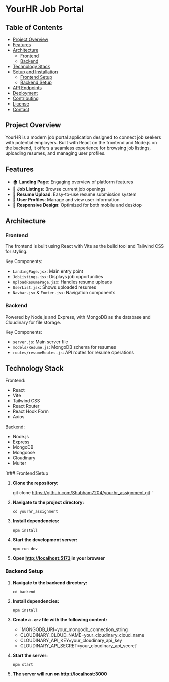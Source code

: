 # YourHR Job Portal

## Table of Contents
- [Project Overview](#project-overview)
- [Features](#features)
- [Architecture](#architecture)
  - [Frontend](#frontend)
  - [Backend](#backend)
- [Technology Stack](#technology-stack)
- [Setup and Installation](#setup-and-installation)
  - [Frontend Setup](#frontend-setup)
  - [Backend Setup](#backend-setup)
- [API Endpoints](#api-endpoints)
- [Deployment](#deployment)
- [Contributing](#contributing)
- [License](#license)
- [Contact](#contact)

## Project Overview

YourHR is a modern job portal application designed to connect job seekers with potential employers. Built with React on the frontend and Node.js on the backend, it offers a seamless experience for browsing job listings, uploading resumes, and managing user profiles.

## Features

- 🏠 **Landing Page**: Engaging overview of platform features
- 💼 **Job Listings**: Browse current job openings
- 📄 **Resume Upload**: Easy-to-use resume submission system
- 👤 **User Profiles**: Manage and view user information
- 📱 **Responsive Design**: Optimized for both mobile and desktop

## Architecture

### Frontend

The frontend is built using React with Vite as the build tool and Tailwind CSS for styling.

Key Components:
- `LandingPage.jsx`: Main entry point
- `JobListings.jsx`: Displays job opportunities
- `UploadResumePage.jsx`: Handles resume uploads
- `UserList.jsx`: Shows uploaded resumes
- `Navbar.jsx` & `Footer.jsx`: Navigation components

### Backend

Powered by Node.js and Express, with MongoDB as the database and Cloudinary for file storage.

Key Components:
- `server.js`: Main server file
- `models/Resume.js`: MongoDB schema for resumes
- `routes/resumeRoutes.js`: API routes for resume operations

## Technology Stack

Frontend:
- React
- Vite
- Tailwind CSS
- React Router
- React Hook Form
- Axios

Backend:
- Node.js
- Express
- MongoDB
- Mongoose
- Cloudinary
- Multer

`### Frontend Setup

1. **Clone the repository:**

   git clone https://github.com/Shubham7204/yourhr_assignment.git `

1.  **Navigate to the project directory:**

    `cd yourhr_assignment`

2.  **Install dependencies:**

    `npm install`

3.  **Start the development server:**

    `npm run dev`

4.  **Open <http://localhost:5173> in your browser**

### Backend Setup

1.  **Navigate to the backend directory:**

    `cd backend`

2.  **Install dependencies:**

    `npm install`

3.  **Create a `.env` file with the following content:**

    - `MONGODB_URI=your_mongodb_connection_string
    - CLOUDINARY_CLOUD_NAME=your_cloudinary_cloud_name
    - CLOUDINARY_API_KEY=your_cloudinary_api_key
    - CLOUDINARY_API_SECRET=your_cloudinary_api_secret`

4.  **Start the server:**

    `npm start`

5.  **The server will run on <http://localhost:3000>**
